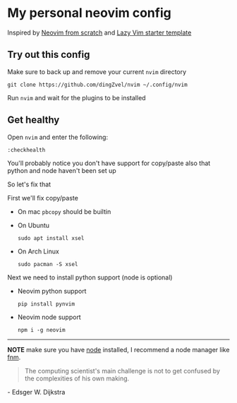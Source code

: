 # My personal neovim config

Inspired by [Neovim from scratch](https://www.youtube.com/watch?v=ctH-a-1eUME&list=PLhoH5vyxr6Qq41NFL4GvhFp-WLd5xzIzZ) and [Lazy Vim starter template](https://github.com/LazyVim/starter)

## Try out this config

Make sure to back up and remove your current `nvim` directory

```
git clone https://github.com/dingZvel/nvim ~/.config/nvim
```

Run `nvim` and wait for the plugins to be installed 


## Get healthy

Open `nvim` and enter the following:

```
:checkhealth
```

You'll probably notice you don't have support for copy/paste also that python and node haven't been set up

So let's fix that

First we'll fix copy/paste

- On mac `pbcopy` should be builtin

- On Ubuntu

  ```
  sudo apt install xsel
  ```

- On Arch Linux

  ```
  sudo pacman -S xsel
  ```

Next we need to install python support (node is optional)

- Neovim python support

  ```
  pip install pynvim
  ```

- Neovim node support

  ```
  npm i -g neovim
  ```
---

**NOTE** make sure you have [node](https://nodejs.org/en/) installed, I recommend a node manager like [fnm](https://github.com/Schniz/fnm).

> The computing scientist's main challenge is not to get confused by the complexities of his own making. 

\- Edsger W. Dijkstra
